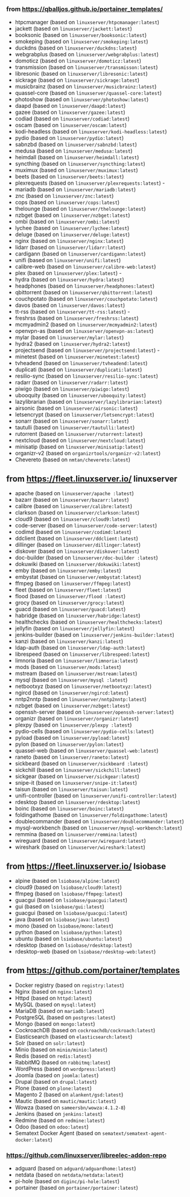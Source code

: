 ### from https://qballjos.github.io/portainer_templates/

* htpcmanager (based on `linuxserver/htpcmanager:latest`)
* jackett (based on `linuxserver/jackett:latest`)
* booksonic (based on `linuxserver/booksonic:latest`)
* smokeping (based on `linuxserver/smokeping:latest`)
* duckdns (based on `linuxserver/duckdns:latest`)
* webgrabplus (based on `linuxserver/webgrabplus:latest`)
* domoticz (based on `linuxserver/domoticz:latest`)
* transmission (based on `linuxserver/transmisson:latest`)
* libresonic (based on `linuxserver/libresonic:latest`)
* sickrage (based on `linuxserver/sickrage:latest`)
* musicbrainz (based on `linuxserver/musicbrainz:latest`)
* quassel-core (based on `linuxserver/quassel-core:latest`)
* photoshow (based on `linuxserver/photoshow:latest`)
* daapd (based on `linuxserver/daapd:latest`)
* gazee (based on `linuxserver/gazee:latest`)
* codiad (based on `linuxserver/codiad:latest`)
* oscam (based on `linuxserver/oscam:latest`)
* kodi-headless (based on `linuxserver/kodi-headless:latest`)
* pydio (based on `linuxserver/pydio:latest`)
* sabnzbd (based on `linuxserver/sabnzbd:latest`)
* medusa (based on `linuxserver/medusa:latest`)
* heimdall (based on `linuxserver/heimdall:latest`)
* syncthing (based on `linuxserver/syncthing:latest`)
* muximux (based on `linuxserver/muximux:latest`)
* beets (based on `linuxserver/beets:latest`)
* plexrequests (based on `linuxserver/plexrequests:latest`) -
* mariadb (based on `linuxserver/mariadb:latest`)
* znc (based on `linuxserver/znc:latest`)
* cops (based on `linuxserver/cops:latest`)
* thelounge (based on `linuxserver/thelounge:latest`)
* nzbget (based on `linuxserver/nzbget:latest`)
* ombi (based on `linuxserver/ombi:latest`)
* lychee (based on `linuxserver/lychee:latest`)
* deluge (based on `linuxserver/deluge:latest`)
* nginx (based on `linuxserver/nginx:latest`)
* lidarr (based on `linuxserver/lidarr:latest`)
* cardigann (based on `linuxserver/cardigann:latest`)
* unifi (based on `linuxserver/unifi:latest`)
* calibre-web (based on `linuxserver/calibre-web:latest`)
* plex (based on `linuxserver/plex:latest`) - 
* hydra (based on `linuxserver/hydra:latest`)
* headphones (based on `linuxserver/headphones:latest`)
* qbittorrent (based on `linuxserver/qbittorrent:latest`)
* couchpotato (based on `linuxserver/couchpotato:latest`)
* davos (based on `linuxserver/davos:latest`)
* tt-rss (based on `linuxserver/tt-rss:latest`) - 
* freshrss (based on `linuxserver/freshrss:latest`)
* mcmyadmin2 (based on `linuxserver/mcmyadmin2:latest`)
* openvpn-as (based on `linuxserver/openvpn-as:latest`)
* mylar (based on `linuxserver/mylar:latest`)
* hydra2 (based on `linuxserver/hydra2:latest`)
* projectsend (based on `linuxserver/projectsend:latest`) -
* minetest (based on `linuxserver/minetest:latest`)
* tvheadend (based on `linuxserver/tvheadend:latest`)
* duplicati (based on `linuxserver/duplicati:latest`)
* resilio-sync (based on `linuxserver/resilio-sync:latest`)
* radarr (based on `linuxserver/radarr:latest`)
* piwigo (based on `linuxserver/piwigo:latest`)
* ubooquity (based on `linuxserver/ubooquity:latest`)
* lazylibrarian (based on `linuxserver/lazylibrarian:latest`)
* airsonic (based on `linuxserver/airsonic:latest`)
* letsencrypt (based on `linuxserver/letsencrypt:latest`)
* sonarr (based on `linuxserver/sonarr:latest`)
* tautulli (based on `linuxserver/tautulli:latest`)
* rutorrent (based on `linuxserver/rutorrent:latest`)
* nextcloud (based on `linuxserver/nextcloud:latest`)
* minisatip (based on `linuxserver/minisatip:latest`)
* organizr-v2 (based on `organizrtools/organizr-v2:latest`)
* Chevereto (based on `nmtan/chevereto:latest`)

## from https://fleet.linuxserver.io/ linuxserver

* apache (based on `linuxserver/apache :latest`)
* bazarr (based on `linuxserver/bazarr:latest`)
* calibre (based on `linuxserver/calibre:latest`)
* clarkson (based on `linuxserver/clarkson:latest`)
* cloud9 (based on `linuxserver/cloud9:latest`)
* code-server (based on `linuxserver/code-server:latest`)
* codimd (based on `linuxserver/codimd:latest`)
* ddclient (based on `linuxserver/ddclient:latest`)
* dillinger (based on `linuxserver/dillinger:latest`)
* diskover (based on `linuxserver/diskover:latest`)
* doc-builder (based on `linuxserver/doc-builder :latest`)
* dokuwiki (based on `linuxserver/dokuwiki:latest`)
* emby (based on `linuxserver/emby:latest`)
* embystat (based on `linuxserver/embystat:latest`)
* ffmpeg (based on `linuxserver/ffmpeg:latest`)
* fleet (based on `linuxserver/fleet:latest`)
* flood (based on `linuxserver/flood :latest`)
* grocy (based on `linuxserver/grocy:latest`)
* guacd (based on `linuxserver/guacd:latest`)
* habridge (based on `linuxserver/habridge:latest`)
* healthchecks (based on `linuxserver/healthchecks:latest`)
* jellyfin (based on `linuxserver/jellyfin:latest`)
* jenkins-builder (based on `linuxserver/jenkins-builder:latest`)
* kanzi (based on `linuxserver/kanzi:latest`)
* ldap-auth (based on `linuxserver/ldap-auth:latest`)
* librespeed (based on `linuxserver/librespeed:latest`)
* limnoria (based on `linuxserver/limnoria:latest`)
* mods (based on `linuxserver/mods:latest`)
* mstream (based on `linuxserver/mstream:latest`)
* mysql (based on `linuxserver/mysql :latest`)
* netbootxyz (based on `linuxserver/netbootxyz:latest`)
* ngircd (based on `linuxserver/ngircd:latest`)
* nntp2nntp (based on `linuxserver/nntp2nntp:latest`)
* nzbget (based on `linuxserver/nzbget:latest`)
* openssh-server (based on `linuxserver/openssh-server:latest`)
* organizr (based on `linuxserver/organizr:latest`)
* plexpy (based on `linuxserver/plexpy :latest`)
* pydio-cells (based on `linuxserver/pydio-cells:latest`)
* pyload (based on `linuxserver/pyload:latest`)
* pylon (based on `linuxserver/pylon:latest`)
* quassel-web (based on `linuxserver/quassel-web:latest`)
* raneto (based on `linuxserver/raneto:latest`)
* sickbeard (based on `linuxserver/sickbeard :latest`)
* sickchill (based on `linuxserver/sickchill:latest`)
* sickgear (based on `linuxserver/sickgear:latest`)
* snipe-it (based on `linuxserver/snipe-it:latest`)
* taisun (based on `linuxserver/taisun:latest`)
* unifi-controller (based on `linuxserver/unifi-controller:latest`)
* rdesktop (based on `linuxserver/rdesktop:latest`)
* boinc (based on `linuxserver/boinc:latest`)
* foldingathome (based on `linuxserver/foldingathome:latest`)
* doublecommander (based on `linuxserver/doublecommander:latest`)
* mysql-workbench (based on `linuxserver/mysql-workbench:latest`)
* remmina (based on `linuxserver/remmina:latest`)
* wireguard (based on `linuxserver/wireguard:latest`)
* wireshark (based on `linuxserver/wireshark:latest`)

## from https://fleet.linuxserver.io/ lsiobase

* alpine (based on `lsiobase/alpine:latest`)
* cloud9 (based on `lsiobase/cloud9:latest`)
* ffmpeg (based on `lsiobase/ffmpeg:latest`)
* guacgui (based on `lsiobase/guacgui:latest`)
* gui (based on `lsiobase/gui:latest`)
* guacgui (based on `lsiobase/guacgui:latest`)
* java (based on `lsiobase/java:latest`)
* mono (based on `lsiobase/mono:latest`)
* python (based on `lsiobase/python:latest`)
* ubuntu (based on `lsiobase/ubuntu:latest`)
* rdesktop (based on `lsiobase/rdesktop:latest`)
* rdesktop-web (based on `lsiobase/rdesktop-web:latest`)

## from https://github.com/portainer/templates

* Docker registry (based on `registry:latest`)
* Nginx (based on `nginx:latest`)
* Httpd (based on `httpd:latest`)
* MySQL (based on `mysql:latest`)
* MariaDB (based on `mariadb:latest`)
* PostgreSQL (based on `postgres:latest`)
* Mongo (based on `mongo:latest`)
* CockroachDB (based on `cockroachdb/cockroach:latest`)
* Elasticsearch (based on `elasticsearch:latest`)
* Solr (based on `solr:latest`)
* Minio (based on `minio/minio:latest`)
* Redis (based on `redis:latest`)
* RabbitMQ (based on `rabbitmq:latest`)
* WordPress (based on `wordpress:latest`)
* Joomla (based on `joomla:latest`)
* Drupal (based on `drupal:latest`)
* Plone (based on `plone:latest`)
* Magento 2 (based on `alankent/gsd:latest`)
* Mautic (based on `mautic/mautic:latest`)
* Wowza (based on `sameersbn/wowza:4.1.2-8`)
* Jenkins (based on `jenkins:latest`)
* Redmine (based on `redmine:latest`)
* Odoo (based on `odoo:latest`)
* Sematext Docker Agent (based on `sematext/sematext-agent-docker:latest`)

### https://github.com/linuxserver/libreelec-addon-repo

* adguard (based on `adguard/adguardhome:latest`)
* netdata  (based on `netdata/netdata:latest`)
* pi-hole (based on `diginc/pi-hole:latest`)
* portainer (based on `portainer/portainer:latest`)
